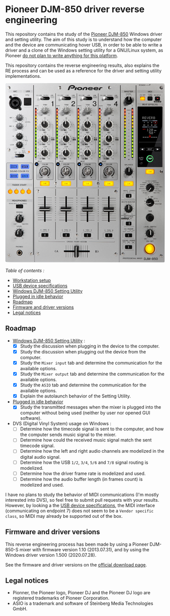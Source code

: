 # Pioneer DJM-850 driver reverse engineering

This repository contains the study of the [Pioneer DJM-850](https://www.pioneerdj.com/en-us/product/mixer/archive/djm-850/silver/overview/)
Windows driver and setting utility. The aim of this study is to understand how
the computer and the device are communicating hover USB, in order to be able
to write a driver and a clone of the Windows setting utility for a GNU/Linux
system, as Pioneer
[do not plan to write anything for this platform](https://forums.pioneerdj.com/hc/en/community/posts/203039979--SOLVED-DJM850-900-Linux-progress-).

This repository contains the reverse engineering results, also explains the RE
process and can be used as a reference for the driver and setting utility
implementations.

![Pioneer DJM-850-S](img/DJM-850-S.jpg)

*Table of contents :*

- [Workstation setup](doc/workstation-setup.md)
- [USB device specifications](doc/usb-device-specifications.md)
- [Windows DJM-850 Setting Utility](doc/windows-djm-850-setting-utility/README.md)
- [Plugged in idle behavior](doc/plugged-in-idle-behavior/README.md)
- [Roadmap](#roadmap)
- [Firmware and driver versions](#firmware-and-driver-versions)
- [Legal notices](#legal-notices)

## Roadmap

- [Windows DJM-850 Setting Utility](doc/windows-djm-850-setting-utility/README.md) :
    - [x] Study the discussion when plugging in the device to the computer.
    - [x] Study the discussion when plugging out the device from the computer.
    - [x] Study the `Mixer input` tab and determine the communication for the
available options.
    - [x] Study the `Mixer output` tab and determine the communication for the
available options.
    - [x] Study the `ASIO` tab and determine the communication for the
available options.
    - [x] Explain the autolaunch behavior of the Setting Utility.
- [Plugged in idle behavior](doc/plugged-in-idle-behavior/README.md)
    - [x] Study the transmitted messages when the mixer is plugged into the
computer without being used (neither by user nor opened GUI software).
- DVS (Digital Vinyl System) usage on Windows :
    - [ ] Determine how the timecode signal is sent to the computer, and how
the computer sends music signal to the mixer.
    - [ ] Determine how could the received music signal match the sent timecode
signal.
    - [ ] Determine how the left and right audio channels are modelized in
the digital audio signal.
    - [ ] Determine how the USB `1/2`, `3/4`, `5/6` and `7/8` signal routing
is modelized.
    - [ ] Determine how the driver frame rate is modelized and used.
    - [ ] Determine how the audio buffer length (in frames count) is modelized
and used.

I have no plans to study the behavior of MIDI communications (I'm mostly
interested into DVS), so feel free to submit pull requests with your
results. However, by looking a the
[USB device specifications](doc/usb-device-specifications.md),
the MIDI interface (communicating on endpoint 7) does not seem to be a
`Vendor specific class`, so MIDI may already be supported out of the box.

## Firmware and driver versions

This reverse engineering process has been made by using a Pioneer DJM-850-S
mixer with firmware version 1.10 (2013.07.31), and by using the Windows driver
version 1.500 (2020.07.28).

See the firmware and driver versions on the [official download page](https://www.pioneerdj.com/en/support/software/djm-850/).

## Legal notices

- Pionner, the Pioneer logo, Pioneer DJ and the Pioneer DJ logo are registered
trademarks of Pioneer Corporation.
- ASIO is a trademark and software of Steinberg Media Technologies GmbH.
